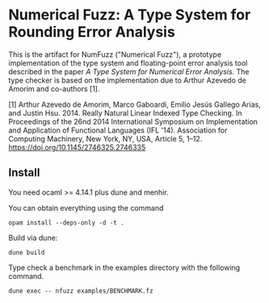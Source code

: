 Numerical Fuzz: A Type System for Rounding Error Analysis
=====
This is the artifact for NumFuzz ("Numerical Fuzz"), a prototype implementation of the type system and floating-point error analysis tool described in the paper *A Type System for Numerical Error Analysis*. The type
checker is based on the implementation due to Arthur Azevedo de Amorim
and co-authors [1].

[1] Arthur Azevedo de Amorim, Marco Gaboardi, Emilio Jesús Gallego Arias, and Justin Hsu. 2014. Really Natural Linear Indexed Type Checking. In Proceedings of the 26nd 2014 International Symposium on Implementation and Application of Functional Languages (IFL '14). Association for Computing Machinery, New York, NY, USA, Article 5, 1–12. https://doi.org/10.1145/2746325.2746335

## Install

You need ocaml >= 4.14.1 plus dune and menhir. 

You can obtain everything using the command
```
opam install --deps-only -d -t .
```

Build via dune:
```
dune build
```

Type check a benchmark in the examples directory with the following command.
```
dune exec -- nfuzz examples/BENCHMARK.fz
```


